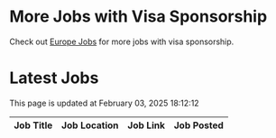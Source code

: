 # More Jobs with Visa Sponsorship

Check out [Europe Jobs](https://github.com/sureshparimi/europejobs#latest-jobs) for more jobs with visa sponsorship.

# Latest Jobs

This page is updated at February 03, 2025 18:12:12

| Job Title | Job Location | Job Link | Job Posted |
| --- | --- | --- | --- |
